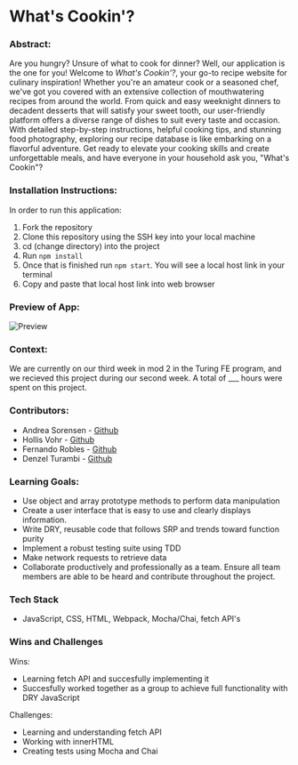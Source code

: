 # What's Cookin'?

### Abstract:
Are you hungry? Unsure of what to cook for dinner? Well, our application is the one for you! Welcome to *What's Cookin'?*, your go-to recipe website for culinary inspiration! Whether you're an amateur cook or a seasoned chef, we've got you covered with an extensive collection of mouthwatering recipes from around the world. From quick and easy weeknight dinners to decadent desserts that will satisfy your sweet tooth, our user-friendly platform offers a diverse range of dishes to suit every taste and occasion. With detailed step-by-step instructions, helpful cooking tips, and stunning food photography, exploring our recipe database is like embarking on a flavorful adventure. Get ready to elevate your cooking skills and create unforgettable meals, and have everyone in your household ask you, "What's Cookin"?
### Installation Instructions:
In order to run this application:
1. Fork the repository
2. Clone this repository using the SSH key into your local machine
3. cd (change directory) into the project
4. Run `npm install`
5. Once that is finished run `npm start`. You will see a local host link in your terminal
6. Copy and paste that local host link into web browser

### Preview of App:
![Preview](https://user-images.githubusercontent.com/122255250/240078072-ccc14e54-2365-420b-a4ee-396977f2f508.gif)
### Context:
We are currently on our third week in mod 2 in the Turing FE program, and we recieved this project during our second week. A total of ___ hours were spent on this project.
### Contributors:
- Andrea Sorensen - [Github](https://github.com/andreasorensen)
- Hollis Vohr - [Github](https://github.com/hvohr)
- Fernando Robles - [Github](https://github.com/fernandorobles97)
- Denzel Turambi - [Github](https://github.com/Denzel-Turambi)
### Learning Goals:
- Use object and array prototype methods to perform data manipulation
- Create a user interface that is easy to use and clearly displays information.
- Write DRY, reusable code that follows SRP and trends toward function purity
- Implement a robust testing suite using TDD
- Make network requests to retrieve data
- Collaborate productively and professionally as a team. Ensure all team members are able to be heard and contribute throughout the project.

### Tech Stack
- JavaScript, CSS, HTML, Webpack, Mocha/Chai, fetch API's

### Wins and Challenges
Wins:
- Learning fetch API and succesfully implementing it
- Succesfully worked together as a group to achieve full functionality with DRY JavaScript

Challenges:
- Learning and understanding fetch API
- Working with innerHTML
- Creating tests using Mocha and Chai
